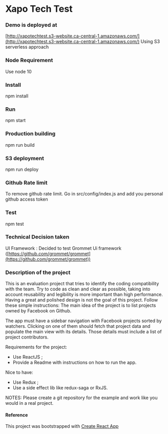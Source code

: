# Xapo Tech Test

### Demo is deployed at
[http://xapotechtest.s3-website.ca-central-1.amazonaws.com/](http://xapotechtest.s3-website.ca-central-1.amazonaws.com/)
Using S3 serverless approach

### Node Requirement 
Use node 10

### Install
npm install

### Run 
npm start

### Production building
npm run build

### S3 deployment
npm run deploy

### Github Rate limit
To remove github rate limit. 
Go in src/config/index.js and add you personal github access token

### Test
npm test

### Technical Decision taken
UI Framework : Decided to test Grommet Ui framework ([https://github.com/grommet/grommet](https://github.com/grommet/grommet))

### Description of the project

This is an evaluation project that tries to identify the coding compatibility with the team. Try to code as clean and clear as possible, taking into account reusability and legibility is more important than high performance. Having a great and polished design is not the goal of this project.
Follow these simple instructions:
The main idea of the project is to list projects owned by Facebook on Github.

The app must have a sidebar navigation with Facebook projects sorted by watchers. Clicking on one of them should fetch that project data and populate the main view with its details. Those details must include a list of project contributors.

Requirements for the project:
- Use ReactJS ;
- Provide a Readme with instructions on how to run the app.

Nice to have:
- Use Redux ;
- Use a side effect lib like redux-saga or RxJS.

NOTES: Please create a git repository for the example and work like you would in a real project.

#### Reference 
This project was bootstrapped with [Create React App](https://github.com/facebookincubator/create-react-app)